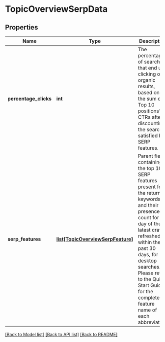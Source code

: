 # TopicOverviewSerpData

## Properties
Name | Type | Description | Notes
------------ | ------------- | ------------- | -------------
**percentage_clicks** | **int** | The percentage of searches that end up clicking on organic results, based on the sum of Top 10 positions&#x27; CTRs after discounting the searches satisfied by SERP features. | [optional] 
**serp_features** | [**list[TopicOverviewSerpFeature]**](TopicOverviewSerpFeature.md) | Parent field containing the top 10 SERP features present for the returned keywords and their presence count for the day of the latest crawl refreshed within the past 30 days, for desktop searches.  Please refer to the Quick Start Guide for the complete feature name of each abbreviation.  | [optional] 

[[Back to Model list]](../README.md#documentation-for-models) [[Back to API list]](../README.md#documentation-for-api-endpoints) [[Back to README]](../README.md)

